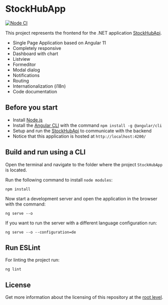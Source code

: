 # StockHubApp

[![Node CI](https://github.com/samuelschnurr/stock-hub/actions/workflows/node.yml/badge.svg)](https://github.com/samuelschnurr/stock-hub/actions/workflows/node.yml)

This project represents the frontend for the .NET application <a href="https://github.com/samuelschnurr/stock-hub/tree/main/StockHubApi#stockhubapi">StockHubApi</a>. 

- Single Page Application based on Angular 11
- Completely responsive
- Dashboard with chart
- Listview
- Formeditor
- Modal dialog
- Notifications 
- Routing
- Internationalization (i18n)
- Code documentation

## Before you start
- Install <a href="https://nodejs.org/en/">Node.js</a>
- Install the <a href="https://angular.io/cli">Angular CLI</a> with the command `npm install -g @angular/cli`
- Setup and run the <a href="https://github.com/samuelschnurr/stock-hub/tree/main/StockHubApi#stockhubapi">StockHubApi</a> to communicate with the backend
- Notice that this application is hosted at `http://localhost:4200/`

## Build and run using a CLI

Open the terminal and navigate to the folder where the project `StockHubApp` is located.

Run the following command to install `node modules`:

```
npm install
```

Now start a development server and open the application in the browser with the command:

```
ng serve --o
```

If you want to run the server with a different language configuration run:

```
ng serve --o --configuration=de
```

## Run ESLint

For linting the project run:

```
ng lint
```

## License

Get more information about the licensing of this repository at the <a href="https://github.com/samuelschnurr/stock-hub#license">root level</a>.
